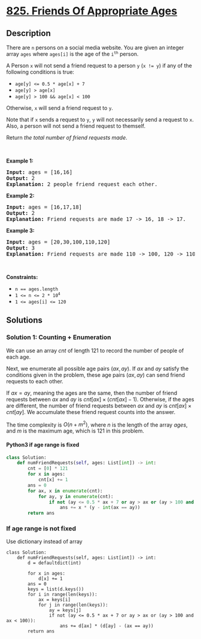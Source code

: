 # [825. Friends Of Appropriate Ages](https://leetcode.com/problems/friends-of-appropriate-ages)

## Description

<!-- description:start -->

<p>There are <code>n</code> persons on a social media website. You are given an integer array <code>ages</code> where <code>ages[i]</code> is the age of the <code>i<sup>th</sup></code> person.</p>

<p>A Person <code>x</code> will not send a friend request to a person <code>y</code> (<code>x != y</code>) if any of the following conditions is true:</p>

<ul>
	<li><code>age[y] &lt;= 0.5 * age[x] + 7</code></li>
	<li><code>age[y] &gt; age[x]</code></li>
	<li><code>age[y] &gt; 100 &amp;&amp; age[x] &lt; 100</code></li>
</ul>

<p>Otherwise, <code>x</code> will send a friend request to <code>y</code>.</p>

<p>Note that if <code>x</code> sends a request to <code>y</code>, <code>y</code> will not necessarily send a request to <code>x</code>. Also, a person will not send a friend request to themself.</p>

<p>Return <em>the total number of friend requests made</em>.</p>

<p>&nbsp;</p>
<p><strong class="example">Example 1:</strong></p>

<pre>
<strong>Input:</strong> ages = [16,16]
<strong>Output:</strong> 2
<strong>Explanation:</strong> 2 people friend request each other.
</pre>

<p><strong class="example">Example 2:</strong></p>

<pre>
<strong>Input:</strong> ages = [16,17,18]
<strong>Output:</strong> 2
<strong>Explanation:</strong> Friend requests are made 17 -&gt; 16, 18 -&gt; 17.
</pre>

<p><strong class="example">Example 3:</strong></p>

<pre>
<strong>Input:</strong> ages = [20,30,100,110,120]
<strong>Output:</strong> 3
<strong>Explanation:</strong> Friend requests are made 110 -&gt; 100, 120 -&gt; 110, 120 -&gt; 100.
</pre>

<p>&nbsp;</p>
<p><strong>Constraints:</strong></p>

<ul>
	<li><code>n == ages.length</code></li>
	<li><code>1 &lt;= n &lt;= 2 * 10<sup>4</sup></code></li>
	<li><code>1 &lt;= ages[i] &lt;= 120</code></li>
</ul>

<!-- description:end -->

## Solutions

<!-- solution:start -->

### Solution 1: Counting + Enumeration

We can use an array $\textit{cnt}$ of length $121$ to record the number of people of each age.

Next, we enumerate all possible age pairs $(\textit{ax}, \textit{ay})$. If $\textit{ax}$ and $\textit{ay}$ satisfy the conditions given in the problem, these age pairs $(\textit{ax}, \textit{ay})$ can send friend requests to each other.

If $\textit{ax} = \textit{ay}$, meaning the ages are the same, then the number of friend requests between $\textit{ax}$ and $\textit{ay}$ is $\textit{cnt}[\textit{ax}] \times (\textit{cnt}[\textit{ax}] - 1)$. Otherwise, if the ages are different, the number of friend requests between $\textit{ax}$ and $\textit{ay}$ is $\textit{cnt}[\textit{ax}] \times \textit{cnt}[\textit{ay}]$. We accumulate these friend request counts into the answer.

The time complexity is $O(n + m^2)$, where $n$ is the length of the array $\textit{ages}$, and $m$ is the maximum age, which is $121$ in this problem.

<!-- tabs:start -->

#### Python3 if age range is fixed

```python
class Solution:
    def numFriendRequests(self, ages: List[int]) -> int:
        cnt = [0] * 121
        for x in ages:
            cnt[x] += 1
        ans = 0
        for ax, x in enumerate(cnt):
            for ay, y in enumerate(cnt):
                if not (ay <= 0.5 * ax + 7 or ay > ax or (ay > 100 and ax < 100)):
                    ans += x * (y - int(ax == ay))
        return ans
```

### If age range is not fixed
Use dictionary instead of array
```python3
class Solution:
    def numFriendRequests(self, ages: List[int]) -> int:
        d = defaultdict(int)

        for x in ages:
            d[x] += 1
        ans = 0
        keys = list(d.keys())
        for i in range(len(keys)):
            ax = keys[i]
            for j in range(len(keys)):
                ay = keys[j]
                if not (ay <= 0.5 * ax + 7 or ay > ax or (ay > 100 and ax < 100)):
                    ans += d[ax] * (d[ay] - (ax == ay))
        return ans
```
